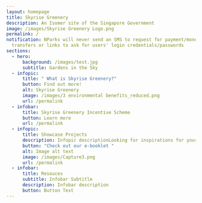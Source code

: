 ```yaml
---
layout: homepage
title: Skyrise Greenery
description: An Isomer site of the Singapore Government
image: /images/Skyrise Greenery Logo.png
permalink: /
notification: NParks will never send an SMS to request for payment/money
  transfers or links to ask for users' login credentials/passwords
sections:
  - hero:
      background: /images/test.jpg
      subtitle: Gardens in the Sky
  - infopic:
      title: " What is Skyrise Greenery?"
      button: Find out more!
      alt: Skyrise Greenery
      image: /images/3 environmental benefits_reduced.png
      url: /permalink
  - infobar:
      title: Skyrise Greenery Incentive Scheme
      button: Learn more
      url: /permalink
  - infopic:
      title: Showcase Projects
      description: Infopic descriptionLooking for inspirations for your projects?
      button: "Check out our e-booklet "
      alt: Image alt text
      image: /images/Capture3.png
      url: /permalink
  - infobar:
      title: Resouces
      subtitle: Infobar Subtitle
      description: Infobar description
      button: Button Text
---
```

